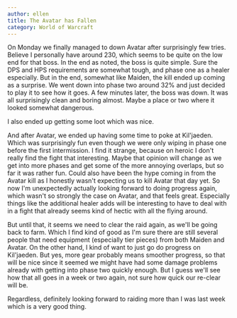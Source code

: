 ```yaml
---
author: ellen
title: The Avatar has Fallen
category: World of Warcraft
---
```


On Monday we finally managed to down Avatar after surprisingly few tries. Believe I personally have around 230, which seems to be quite on the low end for that boss. In the end as noted, the boss is quite simple. Sure the DPS and HPS requirements are somewhat tough, and phase one as a healer especially. But in the end, somewhat like Maiden, the kill ended up coming as a surprise. We went down into phase two around 32% and just decided to play it to see how it goes. A few minutes later, the boss was down. It was all surprisingly clean and boring almost. Maybe a place or two where it looked somewhat dangerous.

I also ended up getting some loot which was nice.

And after Avatar, we ended up having some time to poke at Kil'jaeden. Which was surprisingly fun even though we were only wiping in phase one before the first intermission. I find it strange, because on heroic I don't really find the fight that interesting. Maybe that opinion will change as we get into more phases and get some of the more annoying overlaps, but so far it was rather fun. Could also have been the hype coming in from the Avatar kill as I honestly wasn't expecting us to kill Avatar that day yet. So now I'm unexpectedly actually looking forward to doing progress again, which wasn't so strongly the case on Avatar, and that feels great. Especially things like the additional healer adds will be interesting to have to deal with in a fight that already seems kind of hectic with all the flying around.

But until that, it seems we need to clear the raid again, as we'll be going back to farm. Which I find kind of good as I'm sure there are still several people that need equipment (especially tier pieces) from both Maiden and Avatar. On the other hand, I kind of want to just go do progress on Kil'jaeden. But yes, more gear probably means smoother progress, so that will be nice since it seemed we might have had some damage problems already with getting into phase two quickly enough. But I guess we'll see how that all goes in a week or two again, not sure how quick our re-clear will be.

Regardless, definitely looking forward to raiding more than I was last week which is a very good thing.
